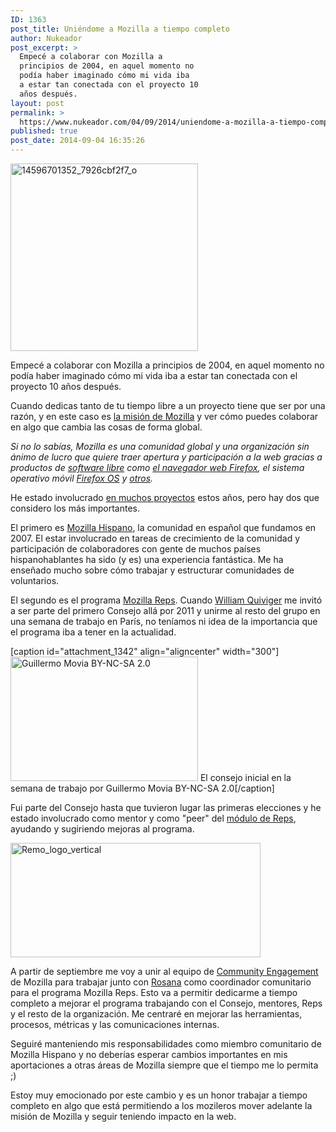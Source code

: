 ```yaml
---
ID: 1363
post_title: Uniéndome a Mozilla a tiempo completo
author: Nukeador
post_excerpt: >
  Empecé a colaborar con Mozilla a
  principios de 2004, en aquel momento no
  podía haber imaginado cómo mi vida iba
  a estar tan conectada con el proyecto 10
  años después.
layout: post
permalink: >
  https://www.nukeador.com/04/09/2014/uniendome-a-mozilla-a-tiempo-completo/
published: true
post_date: 2014-09-04 16:35:26
---
```

<a href="http://www.nukeador.com/wp-content/uploads/2014/08/14596701352_7926cbf2f7_o.jpg"><img class="aligncenter wp-image-1340 size-medium" src="http://www.nukeador.com/wp-content/uploads/2014/08/14596701352_7926cbf2f7_o-300x300.jpg" alt="14596701352_7926cbf2f7_o" width="300" height="300" /></a>

Empecé a colaborar con Mozilla a principios de 2004, en aquel momento no podía haber imaginado cómo mi vida iba a estar tan conectada con el proyecto 10 años después.

Cuando dedicas tanto de tu tiempo libre a un proyecto tiene que ser por una razón, y en este caso es <a href="http://www.mozilla.org/mission/">la misión de Mozilla</a> y ver cómo puedes colaborar en algo que cambia las cosas de forma global.

<em>Si no lo sabías, Mozilla es una comunidad global y una organización sin ánimo de lucro que quiere traer apertura y participación a la web gracias a productos de <a href="https://es.wikipedia.org/wiki/Software_libre">software libre</a> como <a href="https://www.mozilla.org/firefox/">el navegador web Firefox</a>, el sistema operativo móvil <a href="https://www.mozilla.org/firefoxos">Firefox OS</a> y <a href="https://www.mozilla.org/products/">otros</a>.</em>

He estado involucrado <a href="https://mozillians.org/u/nukeador/">en muchos proyectos</a> estos años, pero hay dos que considero los más importantes.

El primero es <a href="http://www.mozilla-hispano.org/">Mozilla Hispano</a>, la comunidad en español que fundamos en 2007. El estar involucrado en tareas de crecimiento de la comunidad y participación de colaboradores con gente de muchos países hispanohablantes ha sido (y es) una experiencia fantástica. Me ha enseñado mucho sobre cómo trabajar y estructurar comunidades de voluntarios.

El segundo es el programa <a href="http://reps.mozilla.org/">Mozilla Reps</a>. Cuando <a href="https://mozillians.org/u/williamq/">William Quiviger</a> me invitó a ser parte del primero Consejo allá por 2011 y unirme al resto del grupo en una semana de trabajo en París, no teníamos ni idea de la importancia que el programa iba a tener en la actualidad.

[caption id="attachment_1342" align="aligncenter" width="300"]<a href="https://www.flickr.com/photos/pistoncito/5927704756"><img class="wp-image-1342 size-medium" src="http://www.nukeador.com/wp-content/uploads/2014/08/5927704756_69434500fb_z-300x199.jpg" alt="Guillermo Movia BY-NC-SA 2.0" width="300" height="199" /></a> El consejo inicial en la semana de trabajo por Guillermo Movia BY-NC-SA 2.0[/caption]

Fui parte del Consejo hasta que tuvieron lugar las primeras elecciones y he estado involucrado como mentor y como "peer" del <a href="https://wiki.mozilla.org/Modules/Mozilla_Reps">módulo de Reps</a>, ayudando y sugiriendo mejoras al programa.

<img class="aligncenter size-full wp-image-1358" src="http://www.nukeador.com/wp-content/uploads/2014/08/Remo_logo_vertical.png" alt="Remo_logo_vertical" width="400" height="183" />

A partir de septiembre me voy a unir al equipo de <a href="https://wiki.mozilla.org/Engagement/Community_Engagement">Community Engagement</a> de Mozilla para trabajar junto con <a href="https://mozillians.org/u/rosana/">Rosana</a> como coordinador comunitario para el programa Mozilla Reps. Esto va a permitir dedicarme a tiempo completo a mejorar el programa trabajando con el Consejo, mentores, Reps y el resto de la organización. Me centraré en mejorar las herramientas, procesos, métricas y las comunicaciones internas.

Seguiré manteniendo mis responsabilidades como miembro comunitario de Mozilla Hispano y no deberías esperar cambios importantes en mis aportaciones a otras áreas de Mozilla siempre que el tiempo me lo permita ;)

Estoy muy emocionado por este cambio y es un honor trabajar a tiempo completo en algo que está permitiendo a los mozileros mover adelante la misión de Mozilla y seguir teniendo impacto en la web.